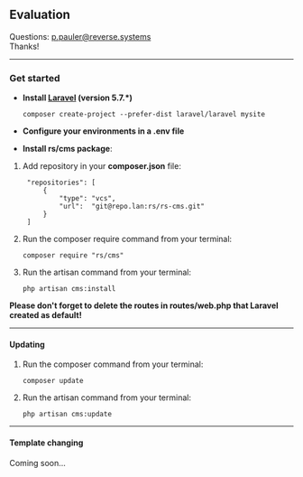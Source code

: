 ## Evaluation



Questions: p.pauler@reverse.systems<br/>
Thanks!

---------------------------

### Get started

* **Install [Laravel](https://laravel.com/docs/5.7/installation) (version 5.7.*)**

    `composer create-project --prefer-dist laravel/laravel mysite`

* **Configure your environments in a .env file**

* **Install rs/cms package**:

1. Add repository in your **composer.json** file:

        "repositories": [
            {
                "type": "vcs",
                "url":  "git@repo.lan:rs/rs-cms.git"
            }
        ]

2. Run the composer require command from your terminal:

    `composer require "rs/cms"`

3. Run the artisan command from your terminal:

    `php artisan cms:install`


**Please don't forget to delete the routes in routes/web.php that Laravel created as default!**

---


#### Updating

1. Run the composer command from your terminal:

    `composer update`

2. Run the artisan command from your terminal:

    `php artisan cms:update`


---



#### Template changing

Coming soon...

